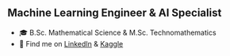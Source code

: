 ## Machine Learning Engineer & AI Specialist

- 🎓 B.Sc. Mathematical Science & M.Sc. Technomathematics
- 🔗 Find me on [LinkedIn][linked] & [Kaggle][kaggle]



[linked]: https://www.linkedin.com/in/matthew-ayodele/
[kaggle]: https://www.kaggle.com/vis2change
